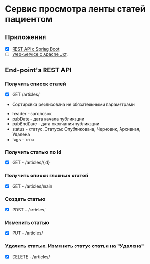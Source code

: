 # Cервис просмотра ленты статей пациентом
## Приложения
- [x] [REST API с Spring Boot](http://172.16.132.94:3000/students-2023-3-2/back/src/branch/main/right-code-rest-service).
- [ ] [Web-Service с Apache Cxf](http://172.16.132.94:3000/students-2023-3-2/back/src/branch/main/right-code-web-service).

## End-point's REST API
### Получить список статей
- [x] GET /articles/ 
* Сортировка реализована не обязательными параметрами:
- header - заголовок
- pubDate - дата начала публикации
- pubEndDate - дата окончания публикации
- status - статус. Статусы: Опубликована, Черновик, Архивная, Удалена
- tags - тэги
### Получить статью по id
- [x] GET - /articles/{id}
### Получить список главных статей
- [x] GET - /articles/main 
### Создать статью
- [x] POST - /articles/
### Изменить статью
- [x] PUT - /articles/ 
### Удалить статью. Изменить статус статьи на "Удалена"
- [x] DELETE - /articles/ 